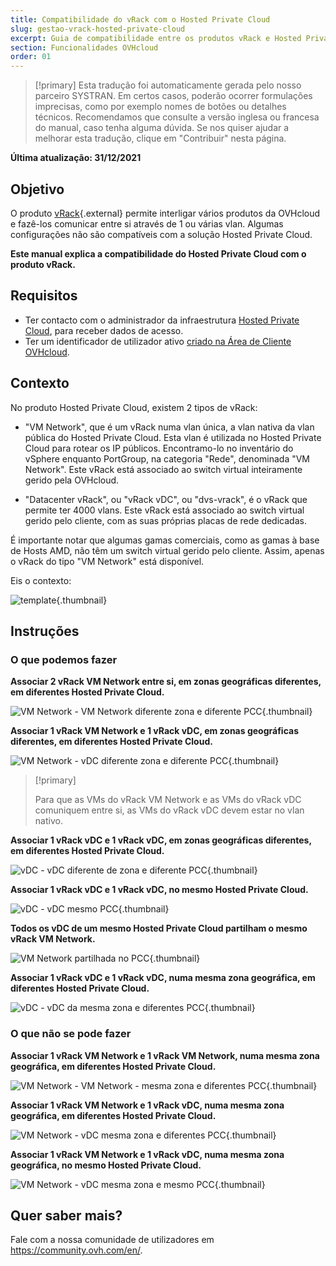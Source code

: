 ```yaml
---
title: Compatibilidade do vRack com o Hosted Private Cloud
slug: gestao-vrack-hosted-private-cloud
excerpt: Guia de compatibilidade entre os produtos vRack e Hosted Private Cloud
section: Funcionalidades OVHcloud
order: 01
---
```


> [!primary]
> Esta tradução foi automaticamente gerada pelo nosso parceiro SYSTRAN. Em certos casos, poderão ocorrer formulações imprecisas, como por exemplo nomes de botões ou detalhes técnicos. Recomendamos que consulte a versão inglesa ou francesa do manual, caso tenha alguma dúvida. Se nos quiser ajudar a melhorar esta tradução, clique em "Contribuir" nesta página.
>

**Última atualização: 31/12/2021**

## Objetivo

O produto [vRack](https://www.ovh.pt/solucoes/vrack/){.external} permite interligar vários produtos da OVHcloud e fazê-los comunicar entre si através de 1 ou várias vlan. Algumas configurações não são compatíveis com a solução Hosted Private Cloud.

**Este manual explica a compatibilidade do Hosted Private Cloud com o produto vRack.**

## Requisitos

- Ter contacto com o administrador da infraestrutura [Hosted Private Cloud](https://www.ovhcloud.com/pt/enterprise/products/hosted-private-cloud/), para receber dados de acesso.
- Ter um identificador de utilizador ativo [criado na Área de Cliente OVHcloud](https://www.ovh.com/auth/?action=gotomanager&from=https://www.ovh.pt/&ovhSubsidiary=pt).

## Contexto

No produto Hosted Private Cloud, existem 2 tipos de vRack:

- "VM Network", que é um vRack numa vlan única, a vlan nativa da vlan pública do Hosted Private Cloud. Esta vlan é utilizada no Hosted Private Cloud para rotear os IP públicos. Encontramo-lo no inventário do vSphere enquanto PortGroup, na categoria "Rede", denominada "VM Network". Este vRack está associado ao switch virtual inteiramente gerido pela OVHcloud.

- "Datacenter vRack", ou "vRack vDC", ou "dvs-vrack", é o vRack que permite ter 4000 vlans. Este vRack está associado ao switch virtual gerido pelo cliente, com as suas próprias placas de rede dedicadas.

É importante notar que algumas gamas comerciais, como as gamas à base de Hosts AMD, não têm um switch virtual gerido pelo cliente. Assim, apenas o vRack do tipo "VM Network" está disponível.

Eis o contexto:

![template](images/template.png){.thumbnail}

## Instruções

### O que podemos fazer

**Associar 2 vRack VM Network entre si, em zonas geográficas diferentes, em diferentes Hosted Private Cloud.**

![VM Network - VM Network diferente zona e diferente PCC ](images/vmnetwork-vmnetwork-diff-geo-diff-pcc.png){.thumbnail}

**Associar 1 vRack VM Network e 1 vRack vDC, em zonas geográficas diferentes, em diferentes Hosted Private Cloud.**

![VM Network - vDC diferente zona e diferente PCC ](images/vmnetwork-vdc-diff-geo-diff-pcc.png){.thumbnail}

> [!primary]
>
> Para que as VMs do vRack VM Network e as VMs do vRack vDC comuniquem entre si, as VMs do vRack vDC devem estar no vlan nativo.
> 

**Associar 1 vRack vDC e 1 vRack vDC, em zonas geográficas diferentes, em diferentes Hosted Private Cloud.**

![vDC - vDC diferente de zona e diferente PCC ](images/vdc-vdc-diff-geo-diff-pcc.png){.thumbnail}

**Associar 1 vRack vDC e 1 vRack vDC, no mesmo Hosted Private Cloud.**

![vDC - vDC mesmo PCC ](images/vdc-vdc-same-pcc.png){.thumbnail}

**Todos os vDC de um mesmo Hosted Private Cloud partilham o mesmo vRack VM Network.**

![VM Network partilhada no PCC](images/all-vdc-share-same-vmnetwork.png){.thumbnail}

**Associar 1 vRack vDC e 1 vRack vDC, numa mesma zona geográfica, em diferentes Hosted Private Cloud.**

![vDC - vDC da mesma zona e diferentes PCC ](images/vdc-vdc-same-zone-diff-pcc.png){.thumbnail}

### O que não se pode fazer

**Associar 1 vRack VM Network e 1 vRack VM Network, numa mesma zona geográfica, em diferentes Hosted Private Cloud.**

![VM Network - VM Network - mesma zona e diferentes PCC ](images/vmnetwork-vmnetwork-same-geo-diff-pcc.png){.thumbnail}

**Associar 1 vRack VM Network e 1 vRack vDC, numa mesma zona geográfica, em diferentes Hosted Private Cloud.**

![VM Network - vDC mesma zona e diferentes PCC ](images/vmnetwork-vdc-same-geo-diff-pcc.png){.thumbnail}

**Associar 1 vRack VM Network e 1 vRack vDC, numa mesma zona geográfica, no mesmo Hosted Private Cloud.**

![VM Network - vDC mesma zona e mesmo PCC ](images/vmnetwork-vdc-same-geo-same-pcc.png){.thumbnail}

## Quer saber mais?

Fale com a nossa comunidade de utilizadores em <https://community.ovh.com/en/>.
